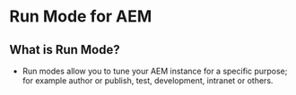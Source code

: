 # Run Mode for AEM

## What is Run Mode?
 - Run modes allow you to tune your AEM instance for a specific purpose; for example author or publish, test, development, intranet or others.
